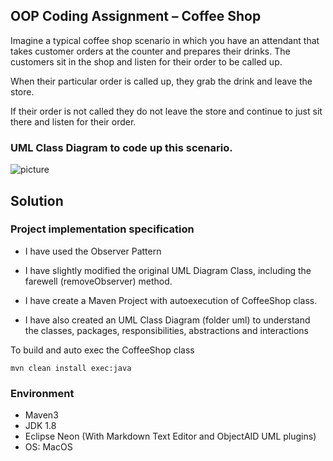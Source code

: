 ## OOP Coding Assignment – Coffee Shop

Imagine a typical coffee shop scenario in which you have an attendant that takes customer orders at the counter and prepares their drinks. The customers sit in the shop and listen for their order to be called up. 

When their particular order is called up, they grab the drink and leave the store. 

If their order is not called they do not leave the store and continue to just sit there and listen for their order. 

### UML Class Diagram to code up this scenario. 

 ![picture](https://d2vvqscadf4c1f.cloudfront.net/TTXldMkZQ6exCxyFkCNM_2015-04-29_22-09-28__CoffeeShop.png)
 
## Solution

### Project implementation specification

- I have used the Observer Pattern
- I have slightly modified the original UML Diagram Class, including the farewell (removeObserver) method.
- I have create a Maven Project with autoexecution of CoffeeShop class.

- I have also created an UML Class Diagram (folder uml) to understand the classes, packages, responsibilities, abstractions and interactions

 To build and auto exec the CoffeeShop class

	mvn clean install exec:java

### Environment
- Maven3
- JDK 1.8
- Eclipse Neon (With Markdown Text Editor and ObjectAID UML plugins)
- OS: MacOS
